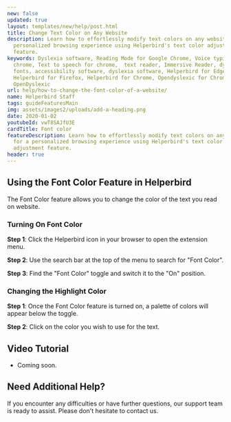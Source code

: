 ```yaml
---
new: false
updated: true
layout: templates/new/help/post.html
title: Change Text Color on Any Website
description: Learn how to effortlessly modify text colors on any website for a
  personalized browsing experience using Helperbird's text color adjustment
  feature.
keywords: Dyslexia software, Reading Mode for Google Chrome, Voice typing for
  chrome, Text to speech for chrome,  text reader, Immersive Reader, dyslexia
  fonts, accessibility software, dyslexia software, Helperbird for Edge,
  Helperbird for Firefox, Helperbird for Chrome, Opendyslexic for Chrome,
  OpenDyslexic
url: help/how-to-change-the-font-color-of-a-website/
name: Helperbird Staff
tags: guideFeaturesMain
img: assets/images2/uploads/add-a-heading.png
date: 2020-01-02
youtubeId: vwT8SAJfU3E
cardTitle: Font color
featureDescription: Learn how to effortlessly modify text colors on any website
  for a personalized browsing experience using Helperbird's text color
  adjustment feature.
header: true
---
```




## Using the Font Color Feature in Helperbird

The Font Color feature allows you to change the color of the text you read on website. 

### Turning On Font Color

**Step 1**: Click the Helperbird icon in your browser to open the extension menu.

**Step 2**: Use the search bar at the top of the menu to search for "Font Color".

**Step 3**: Find the "Font Color" toggle and switch it to the "On" position.

### Changing the Highlight Color

**Step 1**: Once the Font Color feature is turned on, a palette of colors will appear below the toggle.

**Step 2**: Click on the color you wish to use for the text. 






## Video Tutorial

- Coming soon.

## Need Additional Help?

If you encounter any difficulties or have further questions, our support team is ready to assist. Please don't hesitate to contact us.
